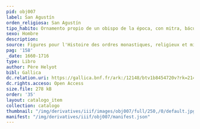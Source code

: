 ```yaml
---
pid: obj007
label: San Agustín
orden_religiosa: San Agustín
tipo_habito: Ornamento propio de un obispo de la época, con mitra, báculo y capa pluvial.
sexo: Hombre
description: 
source: Figures pour l'Histoire des ordres monastiques, religieux et militaires
pag: '158'
_date: 1660-1716
type: Libro
author: Père Helyot
bibl: Gallica
dc.relation.uri: https://gallica.bnf.fr/ark:/12148/btv1b8454720v?rk=21459;2
dc.rights.acceso: Open Access
size.file: 278 kB
order: '35'
layout: catalogo_item
collection: catalogo
thumbnail: "/img/derivatives/iiif/images/obj007/full/250,/0/default.jpg"
manifest: "/img/derivatives/iiif/obj007/manifest.json"
---
```

